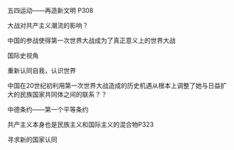 
五四运动——再造新文明 P308

大战对共产主义潮流的影响？

中国的参战使得第一次世界大战成为了真正意义上的世界大战

国际史视角

重新认同自我，认识世界

中国在20世纪初利用第一次世界大战造成的历史机遇从根本上调整了她与日益扩大的民族国家共同体之间的联系？？

中德条约——第一个平等条约

共产主义本身也是民族主义和国际主义的混合物P323

寻求新的国家认同